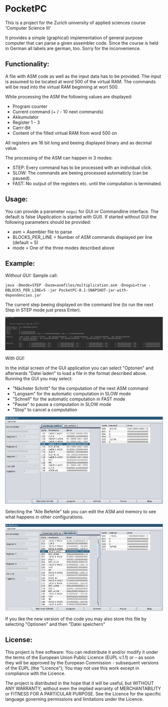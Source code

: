 PocketPC
========

This is a project for the Zurich university of applied sciences course 'Computer Science III'

It provides a simple (graphical) implementation of general purpose computer that can parse a given assembler code.
Since the course is held in German all labels are german, too. Sorry for the inconvenience.


Functionality:
-------------
A file with ASM code as well as the input data has to be provided. 
The input is assumed to be located at word 500 of the virtual RAM. The commands will be read into the virtual RAM beginning at wort 500.

While processing the ASM the following values are displayed:
- Program counter
- Current command (+ / - 10 next commands)
- Akkumulator
- Register 1 - 3
- Carrr-Bit
- Content of the filled virtual RAM from word 500 on

All registers are 16 bit long and beeing displayed binary and as decimal value.

The processing of the ASM can happen in 3 modes:
* STEP:
Every command has to be processed with an individual click.
* SLOW:
The commands are beeing processed automaticly (can be paused).
* FAST:
No output of the registers etc. until the computation is terminated.


Usage:
-------------
You can provide a parameter `nogui` for GUI or Commandline interface. The default is false (Application is started with GUI).
If started without GUI the following parameters should be provided:
* asm = Asembler file to parse
* BLOCKS_PER_LINE = Number of ASM commands displayed per line (default = 5)
* mode = One of the three modes described above

Example:
-------------

*Without GUI:*
Sample call:
```
java -Dmode=STEP -Dasm=asmfiles/multiplication.asm -Dnogui=true -DBLOCKS_PER_LINE=5 -jar PocketPC-0.1-SNAPSHOT-jar-with-dependencies.jar 
```
The current step beeing displayed on the command line (to run the next Step in STEP mode just press Enter).

![alt text]( https://raw.githubusercontent.com/mxmo0rhuhn/PocketPc/master/doc/Sample_computation_no_GUI.png "Computation without GUI")

*With GUI:*

In the initial screen of the GUI application you can select "Optonen" and afterwards "Datei laden" to load a file in the format described above. Running the GUI you may select:
* "Nächster Schritt" for the computation of the next ASM command
* "Langsam" for the automatic computation in SLOW mode
* "Schnell" for the automatic computation in FAST mode
* "Pause" to pause a computation in SLOW mode
* "Stop" to cancel a computation

![alt text]( https://raw.githubusercontent.com/mxmo0rhuhn/PocketPc/master/doc/Sample_computation_GUI.png "Computation with GUI")

Selecting the "Alle Befehle" tab you can edit the ASM and memory to see what happens in other configurations.

![alt text]( https://raw.githubusercontent.com/mxmo0rhuhn/PocketPc/master/doc/edit_asm.png "Edit ASM with GUI")

If you like the new version of the code you may also store this file by selecting "Optionen" and then "Datei speichern"


License:
-------------
This project is free software: You can redistribute it and/or modify it under the terms of the European Union Public Licence (EUPL v.1.1) or – as soon they will be approved by the European Commission - subsequent versions of the EUPL (the "Licence"); You may not use this work except in compliance with the Licence.

The project is distributed in the hope that it will be useful, but WITHOUT ANY WARRANTY; without even the implied warranty of MERCHANTABILITY or FITNESS FOR A PARTICULAR PURPOSE. 
See the Licence for the specific language governing permissions and limitations under the Licence.
